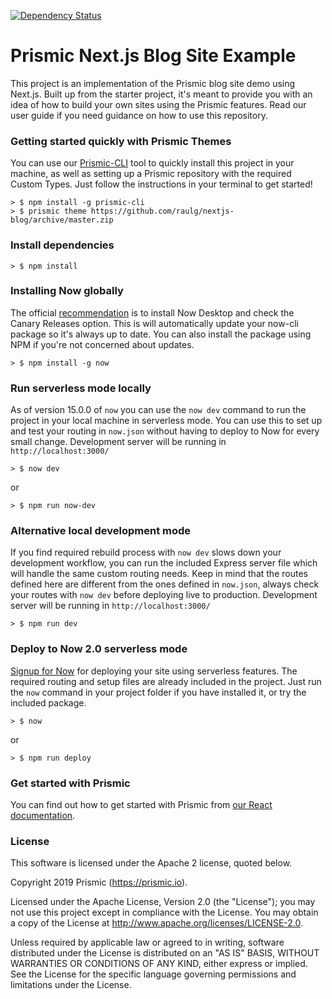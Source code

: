[![Dependency Status](https://david-dm.org/raulg/nextjs-blog.svg)](https://david-dm.org/raulg/nextjs-blog)

# Prismic Next.js Blog Site Example
This project is an implementation of the Prismic blog site demo using Next.js. Built up from the starter project, it's meant to provide you with an idea of how to build your own sites using the Prismic features. Read our user guide if you need guidance on how to use this repository.

### Getting started quickly with Prismic Themes
You can use our [Prismic-CLI](https://github.com/prismicio/prismic-cli) tool to quickly install this project in your machine, as well as setting up a Prismic repository with the required Custom Types. Just follow the instructions in your terminal to get started!

```
> $ npm install -g prismic-cli
> $ prismic theme https://github.com/raulg/nextjs-blog/archive/master.zip
```

### Install dependencies
```
> $ npm install
```

### Installing Now globally
The official [recommendation](https://zeit.co/guides/updating-now-cli) is to install Now Desktop and check the Canary Releases option. This is will automatically update your now-cli package so it's always up to date. You can also install the package using NPM if you're not concerned about updates.
```
> $ npm install -g now
```

### Run serverless mode locally
As of version 15.0.0 of `now` you can use the `now dev` command to run the project in your local machine in serverless mode. You can use this to set up and test your routing in `now.json` without having to deploy to Now for every small change. Development server will be running in `http://localhost:3000/`
```
> $ now dev
```
or 
```
> $ npm run now-dev
```

### Alternative local development mode
If you find required rebuild process with `now dev` slows down your development workflow, you can run the included Express server file which will handle the same custom routing needs. Keep in mind that the routes defined here are different from the ones defined in `now.json`, always check your routes with `now dev` before deploying live to production. Development server will be running in `http://localhost:3000/` 
```
> $ npm run dev
```

### Deploy to Now 2.0 serverless mode
[Signup for Now](https://zeit.co/now) for deploying your site using serverless features. The required routing and setup files are already included in the project. Just run the `now` command in your project folder if you have installed it, or try the included package.
```
> $ now
```
or
```
> $ npm run deploy
```


### Get started with Prismic

You can find out how to get started with Prismic from [our React documentation](https://prismic.io/docs/reactjs/getting-started/getting-started-from-scratch).

### License

This software is licensed under the Apache 2 license, quoted below.

Copyright 2019 Prismic (https://prismic.io).

Licensed under the Apache License, Version 2.0 (the "License"); you may not use this project except in compliance with the License. You may obtain a copy of the License at http://www.apache.org/licenses/LICENSE-2.0.

Unless required by applicable law or agreed to in writing, software distributed under the License is distributed on an "AS IS" BASIS, WITHOUT WARRANTIES OR CONDITIONS OF ANY KIND, either express or implied. See the License for the specific language governing permissions and limitations under the License.